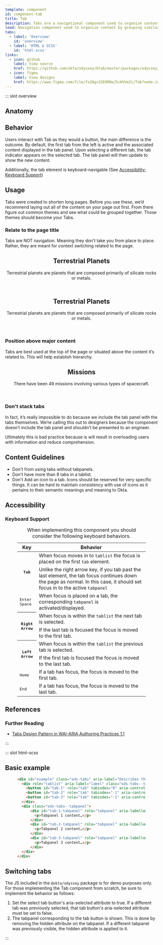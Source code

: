 ```yaml
---
template: component
id: component-tab
title: Tab
description: Tabs are a navigational component used to organize content by grouping similar information on the same page.
lead: Navigation component used to organize content by grouping similar information on the same page. They allow content to be viewed without having to navigate away from that page or route.
tabs:
  - label: 'Overview'
    id: 'overview'
  - label: 'HTML & SCSS'
    id: 'html-scss'
links:
  - icon: github
    label: View source
    href: https://github.com/okta/odyssey/blob/master/packages/odyssey/src/scss/components/_tab.scss
  - icon: figma
    label: View designs
    href: https://www.figma.com/file/fz2Agv32E0RNaJ5cKVUe2i/Tab?node-id=519%3A0
---
```


::: slot overview

## Anatomy


<Anatomy img="/images/anatomy-tab.svg" />

## Behavior

<Description>

Users interact with Tab as they would a button, the main difference is the outcome. By default, the first tab from the left is active and the associated content 
displayed in the tab panel. Upon selecting a different tab, the tab indicator appears on the selected tab. The tab panel will then update to show the new content. 

Additionally, the tab element is keyboard-navigable (See [Accessibility: Keyboard Support](#keyboard-support))

</Description>

<Visual layout="wide" content="full" fade>
  <template>
    <header>
      <h1>Terrestrial Planets</h1>
      <p>Terrestrial planets are planets that are composed primarily of silicate rocks or metals.</p>
    </header>
    <OdsTabs aria-label="Types of terrestrial planets" :active="tabsPlanets.active" :tablist="tabsPlanets.tablist" id="example-1">
      <template slot="tab-mercury">
        <blockquote class="is-sample-unimportant">
          <p>Mercury is the smallest and innermost planet in the Solar System. Its orbit around the Sun takes 87.97 Earth days, the shortest of all the planets in the Solar System.</p>
        </blockquote>
      </template>
      <template slot="tab-venus">
        <blockquote class="is-sample-unimportant">
          <p>Venus is the second planet from the Sun. It is named after the Roman goddess of love and beauty. As the second-brightest natural object in the night sky after the Moon, Venus can cast shadows and can be, on rare occasion, visible to the naked eye in broad daylight.</p>
        </blockquote>
      </template>
      <template slot="tab-earth">
        <blockquote class="is-sample-unimportant">
          <p>Earth is the third planet from the Sun and the only astronomical object known to harbor life. About 29% of Earth's surface is land consisting of continents and islands.</p>
        </blockquote>
      </template>
      <template slot="tab-mars">
        <blockquote class="is-sample-unimportant">
          <p>Mars is the fourth planet from the Sun and the second-smallest planet in the Solar System, being larger than only Mercury. In English, Mars carries the name of the Roman god of war and is often referred to as the "Red Planet".</p>
        </blockquote>
      </template>
    </OdsTabs>
  </template>
</Visual>

## Usage

<Description>

Tabs were created to shorten long pages. Before you use these, we’d recommend laying 
out all of the content on your page out first. From there figure out common themes and 
see what could be grouped together. Those themes should become your Tabs.

</Description>

### Relate to the page title

<Description>

Tabs are NOT navigation. Meaning they don’t take you from place to place. Rather, they are meant for context switching related to the page.

</Description>

<Visual variant="positive" content="no-end" class="is-tab-small-sample">
  <header>
    <h2>Terrestrial Planets</h2>
    <p>Terrestrial planets are planets that are composed primarily of silicate rocks or metals.</p>
  </header>
  <OdsTabs aria-label="Types of terrestrial planets" :active="tabsPlanets.active" :tablist="tabsPlanets.tablist" id="example-2"></OdsTabs>
</Visual>

<Visual variant="negative" content="no-end" class="is-tab-small-sample">
  <header>
    <h2>Terrestrial Planets</h2>
    <p>Terrestrial planets are planets that are composed primarily of silicate rocks or metals.</p>
  </header>
  <OdsTabs aria-label="Famous constellations" :active="tabsConstellations.active" :tablist="tabsConstellations.tablist" id="example-3"></OdsTabs>
</Visual>

### Position above major content

<Description>

Tabs are best used at the top of the page or situated above the content it’s related to. This will help establish hierarchy.

</Description>


<Visual variant="positive" content="no-end" class="is-tab-small-sample">
  <header>
    <h2>Missions</h2>
    <p>There have been 49 missions involving various types of spacecraft.</p>
  </header>
  <OdsTabs aria-label="Missions by type" :active="tabs.active" :tablist="tabs.tablist" id="example-4"></OdsTabs>
</Visual>

<Visual variant="negative"  content="no-end" class="is-tab-small-sample">
  <OdsTabs aria-label="Missions by type" :active="tabs.active" :tablist="tabs.tablist" id="example-5">
  <template slot="tab-orbiter">
    <header>
      <h2>Missions</h2>
      <p>There have been 8 missions involving orbiters.</p>
    </header>
  </template>
  <template slot="tab-atmospheric">
    <header>
      <h2>Missions</h2>
      <p>There have been 12 missions involving atmospheric vehicles.</p>
    </header>
  </template>
  <template slot="tab-lander">
    <header>
      <h2>Missions</h2>
      <p>There have been 4 missions involving lander vehicles.</p>
    </header>
  </template>
  </OdsTabs>
</Visual>

### Don't stack tabs

<Description>

In fact, it’s really impossible to do because we include the tab panel with the tabs themselves. We’re calling this out to designers because the component doesn’t include the tab panel and shouldn’t be presented to an engineer.

Ultimately this is bad practice because is will result in overloading users with information and reduce comprehension.

</Description>

<Visual variant="negative" class="is-tab-stacked-example" content="no-end">
  <OdsTabs aria-label="Missions by type" :active="tabs.active" :tablist="tabs.tablist" :id="tabs.id"></OdsTabs>
  <OdsTabs aria-label="Missions by year" :active="tabsYears.active" :tablist="tabsYears.tablist" id="example-6"></OdsTabs>
</Visual>

## Content Guidelines

<Description>

- Don't from using tabs without tabpanels.
- Don't have more than 8 tabs in a tablist.
- Don't Add an icon to a tab. Icons should be reserved for very specific things. It can be hard to maintain consistency with use of icons as it pertains to their semantic meanings and meaning to Okta.

</Description>

## Accessibility

### Keyboard Support

<figure class="ods-table--figure">
  <table class="ods-table">
    <caption>When implementing this component you should consider the following keyboard behaviors.</caption>
    <thead>
      <tr>
        <th scope="column">Key</th>
        <th scope="column">Behavior</th>
      </tr>
    </thead>
    <tbody>
      <tr>
        <th scope="row" rowspan="2"><kbd>Tab</kbd></th>
        <td>When focus moves in to <code>tablist</code> the focus is placed on the first <code>tab</code> element.</td>
      </tr>
      <tr>
        <td>Unlike the right arrow key, if you tab past the last element, the tab focus continues down the page as normal. In this case, it should set focus in to the active <code>tabpanel</code></td>
      </tr>
      <tr>
        <td><kbd>Enter</kbd> <kbd>Space</kbd></td>
        <td>When focus is placed on a tab, the corresponding <code>tabpanel</code> is activated/displayed.</td>
      </tr>
      <tr>
        <th scope="row" rowspan="2"><kbd>Right Arrow</kbd></th>
        <td>When focus is within the <code>tablist</code> the next tab is selected.</td>
      </tr>
      <tr>
        <td>If the last tab is focused the focus is moved to the first tab.</td>
      </tr>
      <tr>
        <th scope="row" rowspan="2"><kbd>Left Arrow</kbd></th>
        <td>When focus is within the <code>tablist</code> the previous tab is selected.</td>
      </tr>
      <tr>
        <td>If the first tab is focused the focus is moved to the last tab.</td>
      </tr>
      <tr>
        <td><kbd>Home</kbd></td>
        <td>If a tab has focus, the focus is moved to the first tab.</td>
      </tr>
      <tr>
        <td><kbd>End</kbd></td>
        <td>If a tab has focus, the focus is moved to the last tab.</td>
      </tr>
    </tbody>
  </table>
</figure>

## References

### Further Reading

- [Tabs Design Pattern in WAI-ARIA Authoring Practices 1.1](https://www.w3.org/TR/wai-aria-practices-1.1/#tabpanel)

:::

::: slot html-scss


## Basic example

<figure class="docs-example">
  <div class="docs-example--rendered">
    <OdsTabs aria-label="Describes the purpose of this set of tabs" :active="tabsPlain.active" :tablist="tabsPlain.tablist" id="example">
      <template slot="tab-1">
        <p>Tabpanel 1 content&hellip;</p>
      </template>
      <template slot="tab-2">
        <p>Tabpanel 2 content&hellip;</p>
      </template>
      <template slot="tab-3">
        <p>Tabpanel 3 content&hellip;</p>
      </template>
    </OdsTabs>
  </div>

  ```html
  <div id="example" class="ods-tabs" aria-label="Describes the purpose of this set of tabs">
    <div role="tablist" aria-label="label" class="ods-tabs--tablist">
      <button id="tab-1" role="tab" tabindex="0" aria-controls="tab-1-tabpanel" class="ods-tabs--tab" aria-selected="true">Tab 1</button>
      <button id="tab-2" role="tab" tabindex="-1" aria-controls="tab-2-tabpanel" class="ods-tabs--tab">Tab 2</button>
      <button id="tab-3" role="tab" tabindex="-1" aria-controls="tab-3-tabpanel" class="ods-tabs--tab">Tab 3</button>
    </div>
    <div class="ods-tabs--tabpanel">
        <div id="tab-1-tabpanel" role="tabpanel" aria-labelledby="tab-1" tabindex="0">
          <p>Tabpanel 1 content…</p>
        </div>
        <div id="tab-2-tabpanel" role="tabpanel" aria-labelledby="tab-2" tabindex="0" hidden="hidden">
          <p>Tabpanel 2 content…</p>
        </div>
        <div id="tab-3-tabpanel" role="tabpanel" aria-labelledby="tab-3" tabindex="0" hidden="hidden">
          <p>Tabpanel 3 content…</p>
        </div>
    </div>
  </div>
  ```

</figure>

## Switching tabs

<Description>

The JS included in the `@okta/odyssey` package is for demo purposes only. For those implementing the Tab component from scratch, be sure to implement the behavior as follows:

1. Set the select tab button's aria-selected attribute to true. If a different tab was previously selected, that tab button's aria-selected attribute must be set to false.
2. The tabpanel corresponding to the tab button is shown. This is done by removing the hidden attribute on the tabpanel. If a different tabpanel was previously visible, the hidden attribute is applied to it.

</Description>

:::


<script>
export default {
  data () {
    return {
      tabs: {
        active: "tab-orbiter",
        tablist: [
          { id: "tab-orbiter", label: 'Orbiter' },
          { id: "tab-atmospheric", label: 'Atmospheric' },
          { id: "tab-lander", label: 'Lander' }
        ]
      },
      tabsYears: {
        active: "tab-1990s",
        tablist: [
          { id: "tab-1990s", label: '1990s' },
          { id: "tab-2000s", label: '2000s' },
          { id: "tab-2010s", label: '2010s' }
        ]
      },
      tabsPlanets: {
        active: "tab-mercury",
        tablist: [
          { id: "tab-mercury", label: 'Mercury' },
          { id: "tab-venus", label: 'Venus' },
          { id: "tab-earth", label: 'Earth' },
          { id: "tab-mars", label: 'Mars' }
        ]
      },
      tabsConstellations: {
        active: "tab-aquarius",
        tablist: [
          { id: "tab-aquarius", label: 'Aquarius' },
          { id: "tab-leo", label: 'Leo' },
          { id: "tab-pisces", label: 'Pisces' }
        ]
      },
      tabsPlain: {
        active: "tab-1",
        tablist: [
          { id: "tab-1", label: 'Tab 1' },
          { id: "tab-2", label: 'Tab 2' },
          { id: "tab-3", label: 'Tab 3' }
        ]
      }
    }
  }
}
</script>
